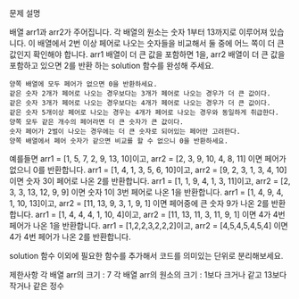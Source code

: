 
문제 설명

배열 arr1과 arr2가 주어집니다. 각 배열의 원소는 숫자 1부터 13까지로 이루어져 있습니다.
이 배열에서 2번 이상 페어로 나오는 숫자들을 비교해서 둘 중에 어느 쪽이 더 큰 값인지 확인해야 합니다.
arr1 배열이 더 큰 값을 포함하면 1을, arr2 배열이 더 큰 값을 포함하고 있으면 2를 반환 하는 solution 함수를 완성해 주세요.

    양쪽 배열에 모두 페어가 없으면 0을 반환하세요.
    같은 숫자 2개가 페어로 나오는 경우보다는 3개가 페어로 나오는 경우가 더 큰 값이다.
    같은 숫자 3개가 페어로 나오는 경우보다는 4개가 페어로 나오는 경우가 더 큰 값이다.
    같은 숫자 5개이상 페어로 나오는 경우는 4개가 페어로 나오는 경우와 동일하게 취급한다.
    양쪽 모두 같은 개수의 페어라면 더 큰 숫자가 큰 값이다.
    숫자 페어가 2벌이 나오는 경우에는 더 큰 숫자로 되어있는 페어만 고려한다.
    양쪽 배열에서 페어 숫자가 같으면 비교를 할 수 없으니 0을 반환하세요.

예를들면
arr1 = [1, 5, 7, 2, 9, 13, 10]이고, arr2 = [2, 3, 9, 10, 4, 8, 11] 이면 페어가 없으니 0를 반환합니다.
arr1 = [1, 4, 1, 3, 5, 6, 10]이고, arr2 = [9, 2, 3, 1, 3, 4, 10] 이면 숫자 3이 페어로 나온 2를 반환합니다.
arr1 = [1, 1, 9, 4, 1, 3, 11]이고, arr2 = [2, 3, 3, 13, 12, 9, 9] 이면 숫자 1이 3번 페어로 나온 1을 반환합니다.
arr1 = [1, 4, 9, 4, 1, 10, 13]이고, arr2 = [11, 13, 9, 3, 1, 9, 1] 이면 페어중에 큰 숫자 9가 나온 2를 반환합니다.
arr1 = [1, 4, 4, 4, 1, 10, 4]이고, arr2 = [11, 13, 11, 3, 11, 9, 1] 이면 4가 4번 페어가 나온 1을 반환합니다.
arr1 = [1,2,2,3,2,2,2]이고, arr2 = [4,5,4,5,4,5,4] 이면 4가 4번 페어가 나온 2를 반환합니다.

solution 함수 이외에 필요한 함수를 추가해서 코드를 의미있는 단위로 분리해보세요.

제한사항
각 배열 arr의 크기 : 7
각 배열 arr의 원소의 크기 : 1보다 크거나 같고 13보다 작거나 같은 정수
